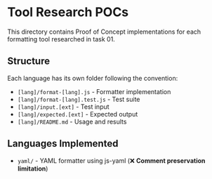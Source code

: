 # Tool Research POCs

This directory contains Proof of Concept implementations for each formatting tool researched in task 01.

## Structure

Each language has its own folder following the convention:
- `[lang]/format-[lang].js` - Formatter implementation  
- `[lang]/format-[lang].test.js` - Test suite
- `[lang]/input.[ext]` - Test input
- `[lang]/expected.[ext]` - Expected output
- `[lang]/README.md` - Usage and results

## Languages Implemented

- `yaml/` - YAML formatter using js-yaml (❌ **Comment preservation limitation**)
